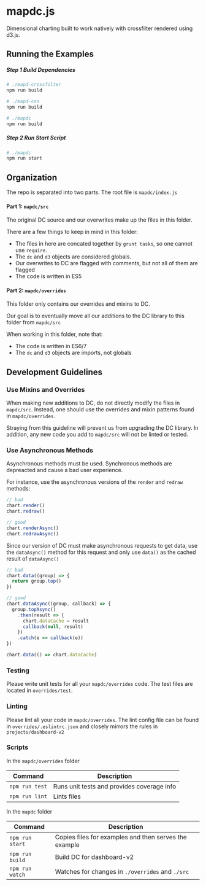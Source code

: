 mapdc.js
=====

Dimensional charting built to work natively with crossfilter rendered using d3.js.

## Running the Examples

##### Step 1 Build Dependencies
```bash
# ./mapd-crossfilter
npm run build

# ./mapd-con
npm run build

# ./mapdc
npm run build
```
##### Step 2 Run Start Script

```bash
# ./mapdc
npm run start 
```

## Organization

The repo is separated into two parts. The root file is `mapdc/index.js`

#### Part 1: `mapdc/src`

The original DC source and our overwrites make up the files in this folder. 

There are a few things to keep in mind in this folder:
* The files in here are concated together by `grunt tasks`, so one cannot use `require`.
* The `dc` and `d3` objects are considered globals.
* Our overwrites to DC are flagged with comments, but not all of them are flagged
* The code is written in ES5

#### Part 2: `mapdc/overrides`

This folder only contains our overrides and mixins to DC.

Our goal is to eventually move all our additions to the DC library to this folder from `mapdc/src`

When working in this folder, note that:
* The code is written in ES6/7
* The `dc` and `d3` objects are imports, not globals

## Development Guidelines

### Use Mixins and Overrides

When making new additions to DC, do not directly modify the files in `mapdc/src`. Instead, one should use the overrides and mixin patterns found in `mapdc/overrides`. 

Straying from this guideline will prevent us from upgrading the DC library. In addition, any new code you add to `mapdc/src` will not be linted or tested.

### Use Asynchronous Methods

Asynchronous methods must be used. Synchronous methods are depreacted and cause a bad user experience.

For instance, use the asynchronous versions of the `render` and `redraw` methods:

```js
// bad
chart.render()
chart.redraw()

// good
chart.renderAsync()
chart.redrawAsync()
```

Since our version of DC must make asynchronous requests to get data, use the `dataAsync()` method for this request and only use `data()` as the cached result of `dataAsync()`

```js
// bad
chart.data((group) => {
  return group.top()
})

// good
chart.dataAsync((group, callback) => {
  group.topAsync()
    .then(result => {
      chart.dataCache = result
      callback(null, result)
    })
    .catch(e => callback(e))
})

chart.data(() => chart.dataCache)
```

### Testing

Please write unit tests for all your `mapdc/overrides` code. The test files are located in `overrides/test`. 

### Linting

Please lint all your code in `mapdc/overrides`. The lint config file can be found in `overrides/.eslintrc.json` and closely mirrors the rules in `projects/dashboard-v2`


### Scripts

In the `mapdc/overrides` folder

Command | Description
--- | ---
`npm run test` | Runs unit tests and provides coverage info
`npm run lint` | Lints files

In the `mapdc` folder

Command | Description
--- | ---
`npm run start` | Copies files for examples and then serves the example
`npm run build` | Build DC for dashboard-v2
`npm run watch` | Watches for changes in `./overrides` and `./src`



